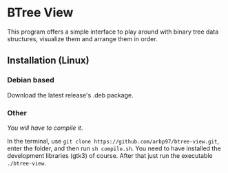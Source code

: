 # BTree View

This program offers a simple interface to play around with binary tree data structures,
visualize them and arrange them in order.

## Installation (Linux)

### Debian based

Download the latest release's .deb package.

### Other

*You will have to compile it*.

In the terminal, use `git clone https://github.com/arbp97/btree-view.git`, enter the
folder, and then run `sh compile.sh`. You need to have installed the development
libraries (gtk3) of course.
After that just run the executable `./btree-view`.
